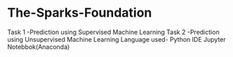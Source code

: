 # The-Sparks-Foundation
Task 1 -Prediction using Supervised Machine Learning
Task 2 -Prediction using Unsupervised Machine Learning
Language used- Python
IDE Jupyter Notebbok(Anaconda)

